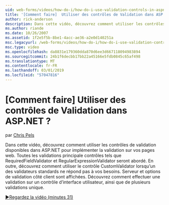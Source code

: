 ```yaml
---
uid: web-forms/videos/how-do-i/how-do-i-use-validation-controls-in-aspnet
title: '[Comment faire]  Utiliser des contrôles de Validation dans ASP.NET ? | Microsoft Docs'
author: rick-anderson
description: Dans cette vidéo, découvrez comment utiliser les contrôles de validation disponibles dans ASP.NET pour implémenter la validation sur vos pages web. Toutes les validations principales commandes par...
ms.author: riande
ms.date: 10/26/2007
ms.assetid: 1f2e5f5b-8be1-4acc-ae36-a2e0d140251a
msc.legacyurl: /web-forms/videos/how-do-i/how-do-i-use-validation-controls-in-aspnet
msc.type: video
ms.openlocfilehash: da8831e179360dda870d6ee3d667118094983894
ms.sourcegitcommit: 24b1f6decbb17bb22a45166e5fdb0845c65af498
ms.translationtype: MT
ms.contentlocale: fr-FR
ms.lasthandoff: 03/01/2019
ms.locfileid: "57047816"
---
```

<a name="how-do-i--use-validation-controls-in-aspnet"></a>[Comment faire]  Utiliser des contrôles de Validation dans ASP.NET ?
====================
par [Chris Pels](https://twitter.com/chrispels)

Dans cette vidéo, découvrez comment utiliser les contrôles de validation disponibles dans ASP.NET pour implémenter la validation sur vos pages web. Toutes les validations principale contrôles tels que RequiredFieldValidator et RegularExpressionValidator seront abordé. En outre, découvrez comment utiliser le contrôle CustomValidator lorsqu’un des validateurs standards ne répond pas à vos besoins. Serveur et options de validation côté client sont affichées. Découvrez comment effectuer une validation sur un contrôle d’interface utilisateur, ainsi que de plusieurs validations unique.

[&#9654;Regardez la vidéo (minutes 31)](https://channel9.msdn.com/Blogs/ASP-NET-Site-Videos/how-do-i-use-validation-controls-in-aspnet)
